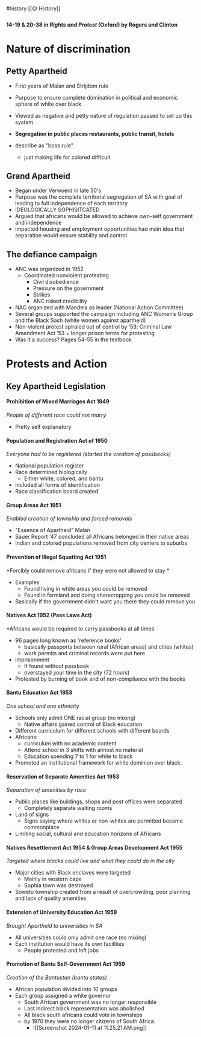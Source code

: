 #history [[🟡 History]] 

#### 14-19 & 20-38 in _Rights and Protest_ (Oxford) by Rogers and Clinton


# Nature of discrimination 

## Petty Apartheid 

- First years of Malan and Strijdom rule 
- Purpose to ensure complete domination in political and economic sphere of white over black 
- Viewed as negative and petty nature of regulation passed to set up this system 
- **Segregation in public places restaurants, public transit, hotels** 

- describe as "boss rule" 
	- just making life for colored difficult 


## Grand Apartheid 

- Began under Verwoerd in late 50's
- Purpose was the complete territorial segregation of SA with goal of leading to full independence of each territory 
- IDEOLOGICALLY SOPHISITCATED 
- Argued that africans would be allowed to achieve own-self government and independence 
- impacted housing and employment opportunities had main idea that separation would ensure stability and control. 

## The defiance campaign 
- ANC was organized in 1952
	- Coordinated nonviolent protesting 
		- Civil disobedience 
		- Pressure on the government 
		- Strikes 
		- ANC risked credibility 
- NAC organized with Mandela as leader (National Action Committee)
- Several groups supported the campaign including ANC Women’s Group and the Black Sash (white women against apartheid) 
- Non-violent protest spiraled out of control by ‘53; Criminal Law Amendment Act ‘53 = longer prison terms for protesting
- Was it a success? Pages 54-55 in the textbook

# Protests and Action 

## Key Apartheid Legislation 

#### Prohibition of Mixed Marriages Act 1949
*People of different race could not marry*
- Pretty self explanatory 


#### Population and Registration Act of 1950
*Everyone had to be registered (started the creation of passbooks)*
- National population register 
- Race determined biologically 
	- Either white, colored, and bantu 
- Included all forms of identification 
- Race classification board created


#### Group Areas Act 1951 
*Enabled creation of township and forced removals* 
- "Essence of Apartheid" Malan
- Sauer Report '47 concluded all Africans belonged in their native areas 
- Indian and colored populations removed from city centers to suburbs 


#### Prevention of Illegal Squatting Act 1951
*Forcibly could remove africans if they were not allowed to stay *
- Examples:
	- Found living in white areas you could be removed 
	- Found in farmland and doing sharecropping you could be removed
- Basically if the government didn't want you there they could remove you 


#### Natives Act 1952  (Pass Laws Act) 
*Africans would be required to carry passbooks at all times
- 96 pages long known as 'reference books'
	- basically passports between rural (African areas) and cities (whites)
	- work permits and criminal records were put here 
- imprisonment 
	- If found without passbook 
	- overstayed your time in the city (72 hours)
- Protested by burning of book and of non-compliance with the books 


#### Bantu Education Act 1953
*One school and one ethnicity* 
- Schools only admit ONE racial group (no mixing)
	- Native affairs gained control of Black education 
- Different curriculum for different schools with different boards 
- Africans:
	- curriculum with no academic content 
	- Attend school in 3 shifts with almost no material 
	- Education spending 7 to 1 for white to black
- Promoted an institutional framework for white dominion over black. 


#### Reservation of Separate Amenities Act 1953
*Separation of amenities by race*
- Public places like buildings, shops and post offices were separated 
	- Completely separate waiting rooms 
- Land of signs 
	- Signs saying where whites or non-whites are permitted became commonplace
- Limiting social, cultural and education horizons of Africans 


#### Natives Resettlement Act 1954 & Group Areas Development Act 1955
*Targeted where blacks could live and what they could do in the city*
- Major cities with Black enclaves were targeted 
	- Mainly in western cape 
	- Sophia town was destroyed
- Soweto township created from a result of overcrowding, poor planning and lack of quality amenities. 


#### Extension of University Education Act 1959
*Brought Apartheid to universities in SA* 
- All universities could only admit one race (no mixing)
- Each institution would have its own facilities 
	- People protested and left jobs


#### Promotion of Bantu Self-Government Act 1959
*Creation of the Bantustan (bantu states)*
- African population divided into 10 groups 
- Each group assigned a white governor 
	- South African government was no longer responsible 
	- Last indirect black representation was abolished 
	- All black south africans could vote in townships 
	- by 1970 they were no longer citizens of South Africa.
		- ![[Screenshot 2024-01-11 at 11.25.21 AM.png]]



